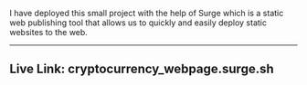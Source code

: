I have deployed this small project with the help of Surge which is a static web publishing tool that allows us to quickly and easily deploy static websites to the web.

--------------------------------
Live Link:
cryptocurrency_webpage.surge.sh
--------------------------------
